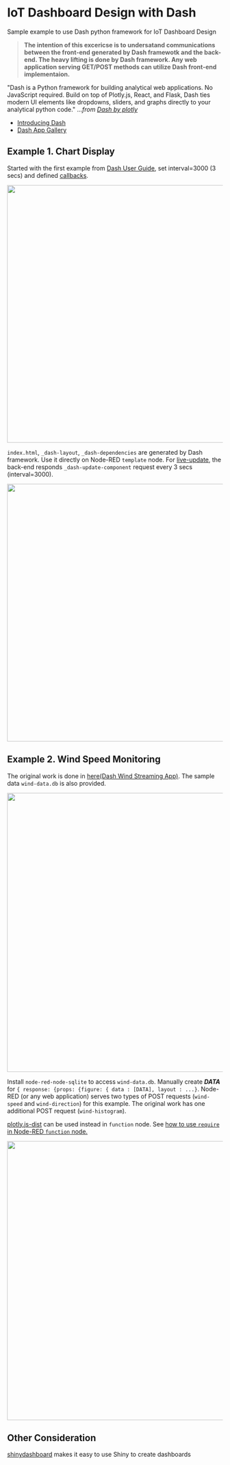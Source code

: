 # IoT Dashboard Design with Dash

Sample example to use Dash python framework for IoT Dashboard Design

>**The intention of this excericse is to undersatand communications between the front-end generated by Dash framewotk and the back-end. The heavy lifting is done by Dash framework. Any web application serving GET/POST methods can utilize Dash front-end implementaion.**


"Dash is a Python framework for building analytical web applications. No JavaScript required. Build on top of Plotly.js, React, and Flask, Dash ties modern UI elements like dropdowns, sliders, and graphs directly to your analytical python code." ..._from [Dash by plotly](https://plot.ly/products/dash/)_

- [Introducing Dash](https://medium.com/@plotlygraphs/introducing-dash-5ecf7191b503)
- [Dash App Gallery](https://dash.plot.ly/gallery)

## Example 1. Chart Display 

 Started with the first example from [Dash User Guide](https://dash.plot.ly/getting-started), set  interval=3000 (3 secs) and defined [callbacks](https://dash.plot.ly/getting-started-part-2). 

<p align="center">
<img src="https://github.com/phyunsj/iot-dashboard-design-with-dash/blob/master/images/dash-example1.png" width="600px"/>
</p>

 `index.html`, `_dash-layout`, `_dash-dependencies` are generated by Dash framework. Use it directly on Node-RED `template` node. For [live-update](https://dash.plot.ly/live-updates), the back-end responds `_dash-update-component` request every 3 secs (interval=3000). 

<p align="center">
<img src="https://github.com/phyunsj/iot-dashboard-design-with-dash/blob/master/images/node-red-example1.gif" width="600px"/>
</p>


## Example 2. Wind Speed Monitoring

The original work is done in [here(Dash Wind Streaming App)](https://github.com/plotly/dash-wind-streaming). The sample data `wind-data.db` is also provided. 

<p align="center">
<img src="https://github.com/phyunsj/iot-dashboard-design-with-dash/blob/master/images/dash-example2.png" width="650px"/>
</p>

Install `node-red-node-sqlite` to access `wind-data.db`. Manually create **_DATA_** for `{ response: {props: {figure: { data : [DATA], layout : ...}`.  Node-RED (or any web application) serves two types of POST requests (`wind-speed` and `wind-direction`) for this example. The original work has one additional POST request (`wind-histogram`).

[plotly.js-dist](https://www.npmjs.com/package/plotly.js-dist) can be used instead in `function` node. See [how to use `require` in Node-RED `function` node.](https://github.com/phyunsj/node-red-simple-blocking-queue)

<p align="center">
<img src="https://github.com/phyunsj/iot-dashboard-design-with-dash/blob/master/images/node-red-example2.gif" width="650px"/>
</p>
 

## Other Consideration

[shinydashboard](https://rstudio.github.io/shinydashboard/index.html) makes it easy to use Shiny to create dashboards
